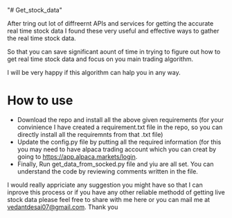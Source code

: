 "# Get_stock_data" 

After tring out lot of diffreernt APIs and services for getting the accurate real time stock data I found these very useful and effective ways to gather the real time stock data.

So that you can save significant aount of time in trying to figure out how to get real time stock data and focus on you main trading algorithm.

I will be very happy if this algorithm can halp you in any way.

# How to use

* Download the repo and install all the above given requirements (for your convinience I have created a requirement.txt file in the repo, so you can directly install all the requiremnts from that .txt file)
* Update the config.py file by putting all the required information (for this you may need to have alpaca trading account which you can creat by going to https://app.alpaca.markets/login.
* Finally, Run get_data_from_socked.py file and yiu are all set. You can understand the code by reviewing comments written in the file.

I would really appriciate any suggestion you might have so that I can inprove this process or if you have any other reliable methodd of getting live stock data please feel free to share with me here or you can mail me at vedantdesai07@gmail.com. Thank you

